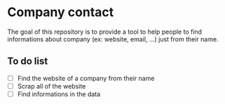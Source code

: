 # Company contact
The goal of this repository is to provide a tool to help people to find informations about company (ex: website, email, ...) just from their name.

## To do list
- [ ] Find the website of a company from their name
- [ ] Scrap all of the website
- [ ] Find informations in the data
